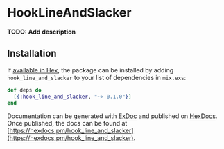 # HookLineAndSlacker

**TODO: Add description**

## Installation

If [available in Hex](https://hex.pm/docs/publish), the package can be installed
by adding `hook_line_and_slacker` to your list of dependencies in `mix.exs`:

```elixir
def deps do
  [{:hook_line_and_slacker, "~> 0.1.0"}]
end
```

Documentation can be generated with [ExDoc](https://github.com/elixir-lang/ex_doc)
and published on [HexDocs](https://hexdocs.pm). Once published, the docs can
be found at [https://hexdocs.pm/hook_line_and_slacker](https://hexdocs.pm/hook_line_and_slacker).

